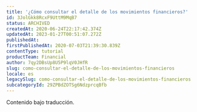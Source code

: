 ```yaml
---
title: '¿Cómo consultar el detalle de los movimientos financieros?'
id: 3JolGkk8RcxF9UttM9MqB7
status: ARCHIVED
createdAt: 2020-06-24T22:17:42.374Z
updatedAt: 2023-01-27T00:51:07.272Z
publishedAt: 
firstPublishedAt: 2020-07-03T21:39:30.839Z
contentType: tutorial
productTeam: Financial
author: 7qy2DBsUp8U5P9lqV0JHfR
slug: como-consultar-el-detalle-de-los-movimientos-financieros
locale: es
legacySlug: como-consultar-el-detalle-de-los-movimientos-financieros
subcategoryId: 29ZPBdZOTSg6NdzprcqBfb
---
```


<div class="alert alert-warning" role="alert">Contenido bajo traducción.</div>

